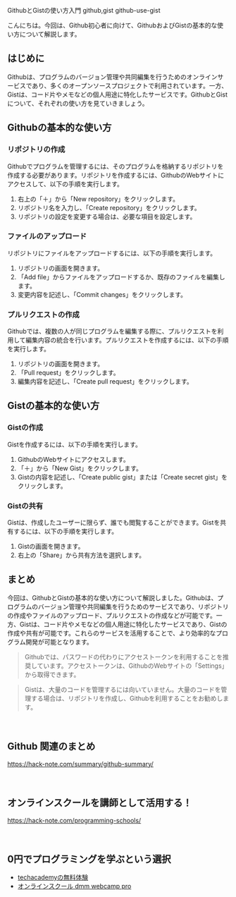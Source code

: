 GithubとGistの使い方入門
github,gist
github-use-gist

こんにちは。今回は、Github初心者に向けて、GithubおよびGistの基本的な使い方について解説します。

## はじめに

Githubは、プログラムのバージョン管理や共同編集を行うためのオンラインサービスであり、多くのオープンソースプロジェクトで利用されています。一方、Gistは、コード片やメモなどの個人用途に特化したサービスです。GithubとGistについて、それぞれの使い方を見ていきましょう。

## Githubの基本的な使い方

### リポジトリの作成

Githubでプログラムを管理するには、そのプログラムを格納するリポジトリを作成する必要があります。リポジトリを作成するには、GithubのWebサイトにアクセスして、以下の手順を実行します。

1. 右上の「＋」から「New repository」をクリックします。
2. リポジトリ名を入力し、「Create repository」をクリックします。
3. リポジトリの設定を変更する場合は、必要な項目を設定します。

### ファイルのアップロード

リポジトリにファイルをアップロードするには、以下の手順を実行します。

1. リポジトリの画面を開きます。
2. 「Add file」からファイルをアップロードするか、既存のファイルを編集します。
3. 変更内容を記述し、「Commit changes」をクリックします。

### プルリクエストの作成

Githubでは、複数の人が同じプログラムを編集する際に、プルリクエストを利用して編集内容の統合を行います。プルリクエストを作成するには、以下の手順を実行します。

1. リポジトリの画面を開きます。
2. 「Pull request」をクリックします。
3. 編集内容を記述し、「Create pull request」をクリックします。

## Gistの基本的な使い方

### Gistの作成

Gistを作成するには、以下の手順を実行します。

1. GithubのWebサイトにアクセスします。
2. 「＋」から「New Gist」をクリックします。
3. Gistの内容を記述し、「Create public gist」または「Create secret gist」をクリックします。

### Gistの共有

Gistは、作成したユーザーに限らず、誰でも閲覧することができます。Gistを共有するには、以下の手順を実行します。

1. Gistの画面を開きます。
2. 右上の「Share」から共有方法を選択します。

## まとめ

今回は、GithubとGistの基本的な使い方について解説しました。Githubは、プログラムのバージョン管理や共同編集を行うためのサービスであり、リポジトリの作成やファイルのアップロード、プルリクエストの作成などが可能です。一方、Gistは、コード片やメモなどの個人用途に特化したサービスであり、Gistの作成や共有が可能です。これらのサービスを活用することで、より効率的なプログラム開発が可能となります。

>Githubでは、パスワードの代わりにアクセストークンを利用することを推奨しています。アクセストークンは、GithubのWebサイトの「Settings」から取得できます。

>Gistは、大量のコードを管理するには向いていません。大量のコードを管理する場合は、リポジトリを作成し、Githubを利用することをお勧めします。

　

## Github 関連のまとめ
https://hack-note.com/summary/github-summary/

　

## オンラインスクールを講師として活用する！
https://hack-note.com/programming-schools/

　

## 0円でプログラミングを学ぶという選択
- [techacademyの無料体験](//af.moshimo.com/af/c/click?a_id=2612475&amp;p_id=1555&amp;pc_id=2816&amp;pl_id=22706&amp;url=https%3a%2f%2ftechacademy.jp%2fhtmlcss-trial%3futm_source%3dmoshimo%26utm_medium%3daffiliate%26utm_campaign%3dtextad)
- [オンラインスクール dmm webcamp pro](//af.moshimo.com/af/c/click?a_id=2612482&amp;p_id=1363&amp;pc_id=2297&amp;pl_id=39999&amp;guid=on)

